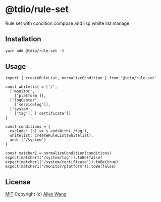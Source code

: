 # @tdio/rule-set

Rule set with condition compose and lisp whilte list manage

## Installation

```sh
yarn add @tdio/rule-set -D
```

## Usage

```
import { createRuleList, normalizeCondition } from '@tdio/rule-set'

const whitelist = ['/',
  ['monitor',
    ['platform']],
  ['logCenter',
    ['servicelog']],
  ['system',
    ['tag'], ['certificate']]
]

const conditions = {
  exclude: (s) => s.endsWith('/tag'),
  whitelist: createRuleList(whitelist),
  and: ['/system']
}

const matcher1 = normalizeCondition(conditions)
expect(matcher1('/system/tag')).toBe(false)
expect(matcher1('/system/certificate')).toBe(true)
expect(matcher1('/monitor/platform')).toBe(false)
```

## License

[MIT](http://opensource.org/licenses/MIT) Copyright (c) [Allex Wang][1]

[1]: https://github.com/allex/
